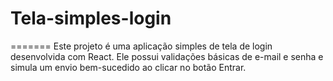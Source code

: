 # Tela-simples-login
=======
Este projeto é uma aplicação simples de tela de login desenvolvida com React. Ele possui validações básicas de e-mail e senha e simula um envio bem-sucedido ao clicar no botão Entrar.
